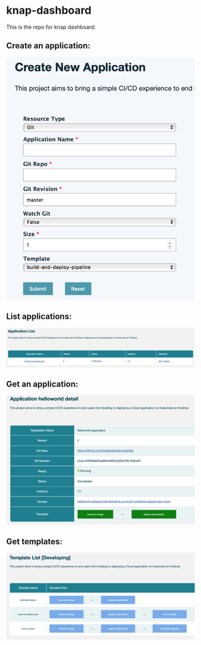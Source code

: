 # knap-dashboard
This is the repo for knap dashboard:

## Create an application:
![create_app](doc/create_app.png)

## List applications:
![list_apps](doc/list_apps.png)

## Get an application:
![get_app](doc/get_app.png)

## Get templates:
![get_templates](doc/get_templates.png)
